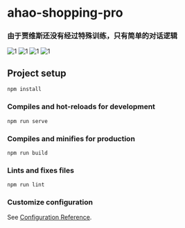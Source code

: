 # ahao-shopping-pro

### 由于贾维斯还没有经过特殊训练，只有简单的对话逻辑
![1](src/assets/贾维斯/1.png)
![1](src/assets/贾维斯/2.png)
![1](src/assets/贾维斯/3.png)
![1](src/assets/贾维斯/4.png)
## Project setup
```
npm install
```

### Compiles and hot-reloads for development
```
npm run serve
```

### Compiles and minifies for production
```
npm run build
```

### Lints and fixes files
```
npm run lint
```

### Customize configuration
See [Configuration Reference](https://cli.vuejs.org/config/).
